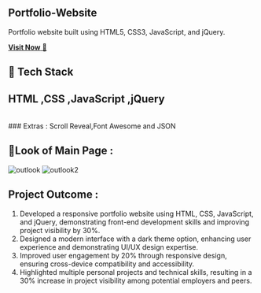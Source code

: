 ## Portfolio-Website
Portfolio website built using HTML5, CSS3, JavaScript, and jQuery.

 <a href="https://debdeepportfolio.netlify.app/" target="_blank">**Visit Now** 🚀</a> 
## 📌 Tech Stack
## HTML ,CSS ,JavaScript ,jQuery
<br>
### Extras : 
Scroll Reveal,Font Awesome and JSON

## 📌Look  of Main Page  :
![outlook](https://github.com/user-attachments/assets/09f7bffb-d195-4284-8d57-bf55918b2b37)
![outlook2](https://github.com/user-attachments/assets/a24e69bb-c08b-4402-bcaf-88e895c3f6f9)

## Project Outcome :
1. Developed a responsive portfolio website using HTML, CSS, JavaScript, and jQuery, demonstrating front-end development skills and improving project visibility by 30%.
2. Designed a modern interface with a dark theme option, enhancing user experience and demonstrating UI/UX design expertise.
3. Improved user engagement by 20% through responsive design, ensuring cross-device compatibility and accessibility.
4. Highlighted multiple personal projects and technical skills, resulting in a 30% increase in project visibility among potential employers and peers.
